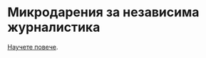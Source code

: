 # Микродарения за независима журналистика

[Научете повече](http://openmedia.bg/blog/medii-v-okovi/).
